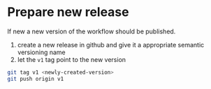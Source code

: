 # Prepare new release

If new a new version of the workflow should be published.

1. create a new release in github and give it a appropriate semantic versioning name
2. let the `v1` tag point to the new version

```bash
git tag v1 <newly-created-version>
git push origin v1
```
